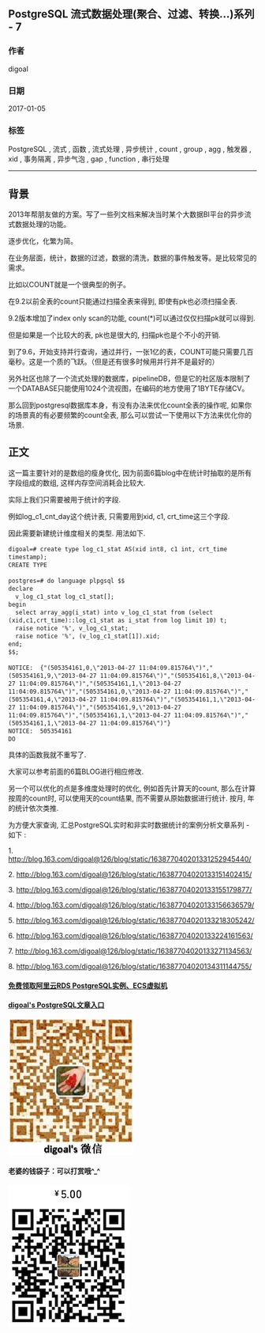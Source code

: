 ## PostgreSQL 流式数据处理(聚合、过滤、转换...)系列 - 7            
                                                                      
### 作者                                                                     
digoal                                                                      
                                                                      
### 日期                                                                     
2017-01-05                                                                          
                                                                      
### 标签                                                                    
PostgreSQL , 流式 , 函数 , 流式处理 , 异步统计 , count , group , agg , 触发器 , xid , 事务隔离 , 异步气泡 , gap , function , 串行处理
                                                                      
----                                                                    
                                 
## 背景                 
2013年帮朋友做的方案。写了一些列文档来解决当时某个大数据BI平台的异步流式数据处理的功能。              
              
逐步优化，化繁为简。                 
              
在业务层面，统计，数据的过滤，数据的清洗，数据的事件触发等。是比较常见的需求。                  
              
比如以COUNT就是一个很典型的例子。              
              
在9.2以前全表的count只能通过扫描全表来得到, 即使有pk也必须扫描全表.              
              
9.2版本增加了index only scan的功能, count(*)可以通过仅仅扫描pk就可以得到.              
              
但是如果是一个比较大的表, pk也是很大的, 扫描pk也是个不小的开销.              
              
到了9.6，开始支持并行查询，通过并行，一张1亿的表，COUNT可能只需要几百毫秒。这是一个质的飞跃。（但是还有很多时候用并行并不是最好的）              
              
另外社区也除了一个流式处理的数据库，pipelineDB，但是它的社区版本限制了一个DATABASE只能使用1024个流视图，在编码的地方使用了1BYTE存储CV。              
              
那么回到postgresql数据库本身，有没有办法来优化count全表的操作呢, 如果你的场景真的有必要频繁的count全表, 那么可以尝试一下使用以下方法来优化你的场景.              
              
## 正文              
这一篇主要针对的是数组的瘦身优化, 因为前面6篇blog中在统计时抽取的是所有字段组成的数组, 这样内存空间消耗会比较大.  
  
实际上我们只需要被用于统计的字段.  
  
例如log_c1_cnt_day这个统计表,  只需要用到xid, c1, crt_time这三个字段.  
  
因此需要新建统计维度相关的类型. 用法如下.  
  
```  
digoal=# create type log_c1_stat AS(xid int8, c1 int, crt_time timestamp);  
CREATE TYPE  
  
postgres=# do language plpgsql $$  
declare  
  v_log_c1_stat log_c1_stat[];  
begin  
  select array_agg(i_stat) into v_log_c1_stat from (select (xid,c1,crt_time)::log_c1_stat as i_stat from log limit 10) t;  
  raise notice '%', v_log_c1_stat;  
  raise notice '%', (v_log_c1_stat[1]).xid;  
end;  
$$;  
  
NOTICE:  {"(505354161,0,\"2013-04-27 11:04:09.815764\")","(505354161,9,\"2013-04-27 11:04:09.815764\")","(505354161,8,\"2013-04-27 11:04:09.815764\")","(505354161,1,\"2013-04-27 11:04:09.815764\")","(505354161,0,\"2013-04-27 11:04:09.815764\")","(505354161,4,\"2013-04-27 11:04:09.815764\")","(505354161,1,\"2013-04-27 11:04:09.815764\")","(505354161,9,\"2013-04-27 11:04:09.815764\")","(505354161,1,\"2013-04-27 11:04:09.815764\")","(505354161,1,\"2013-04-27 11:04:09.815764\")"}  
NOTICE:  505354161  
DO  
```  
  
具体的函数我就不重写了.  
  
大家可以参考前面的6篇BLOG进行相应修改.  
  
另一个可以优化的点是多维度处理时的优化, 例如首先计算天的count, 那么在计算按周的count时, 可以使用天的count结果, 而不需要从原始数据进行统计. 按月, 年的统计依次类推.  
              
为方便大家查询, 汇总PostgreSQL实时和非实时数据统计的案例分析文章系列 - 如下 :               
              
1\. http://blog.163.com/digoal@126/blog/static/163877040201331252945440/              
              
2\. http://blog.163.com/digoal@126/blog/static/16387704020133151402415/              
              
3\. http://blog.163.com/digoal@126/blog/static/16387704020133155179877/              
              
4\. http://blog.163.com/digoal@126/blog/static/16387704020133156636579/              
              
5\. http://blog.163.com/digoal@126/blog/static/16387704020133218305242/              
              
6\. http://blog.163.com/digoal@126/blog/static/16387704020133224161563/              
              
7\. http://blog.163.com/digoal@126/blog/static/16387704020133271134563/              
              
8\. http://blog.163.com/digoal@126/blog/static/16387704020134311144755/              
              
                
                     
                        
                             
                     
  
  
  
  
  
  
  
  
  
  
  
  
  
#### [免费领取阿里云RDS PostgreSQL实例、ECS虚拟机](https://free.aliyun.com/ "57258f76c37864c6e6d23383d05714ea")
  
  
#### [digoal's PostgreSQL文章入口](https://github.com/digoal/blog/blob/master/README.md "22709685feb7cab07d30f30387f0a9ae")
  
  
![digoal's weixin](../pic/digoal_weixin.jpg "f7ad92eeba24523fd47a6e1a0e691b59")
  
  
#### 老婆的钱袋子：可以打赏哦^_^  
![wife's weixin ds](../pic/wife_weixin_ds.jpg "acd5cce1a143ef1d6931b1956457bc9f")
  
